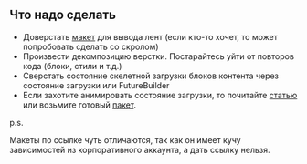 ## Что надо сделать

- Доверстать [макет](https://www.figma.com/file/Cq0f8F03v8a4m5fJCMvdJX/Untitled?node-id=0%3A1)
для вывода лент (если кто-то хочет, то может попробовать сделать
 со скролом)
- Произвести декомпозицию верстки.
 Постарайтесь уйти от повторов кода (блоки, стили и т.д.)
- Сверстать состояние скелетной загрузки блоков контента через
состояние загрузки или FutureBuilder
- Если захотите анимировать состояние загрузки, то почитайте [статью](https://docs.flutter.dev/cookbook/effects/shimmer-loading) или возьмите готовый [пакет](https://pub.dev/packages/shimmer).

p.s.

Макеты по ссылке чуть отличаются, так как он имеет кучу зависимостей из корпоративного аккаунта, а дать ссылку нельзя.